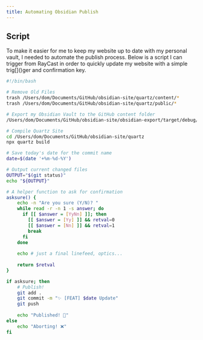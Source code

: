 ```yaml
---
title: Automating Obsidian Publish
---
```


## Script

To make it easier for me to keep my website up to date with my personal vault, I needed to automate the publish process. Below is a script I can trigger from RayCast in order to quickly update my website with a simple trig\[[]()\]()ger and confirmation key.

````bash
#!/bin/bash

# Remove Old Files
trash /Users/dom/Documents/GitHub/obsidian-site/quartz/content/*
trash /Users/dom/Documents/GitHub/obsidian-site/quartz/public/*

# Export my Obsidian Vault to the GitHub content folder
/Users/dom/Documents/GitHub/obsidian-site/obsidian-export/target/debug/obsidian-export --frontmatter=always ~/Library/Mobile\ Documents/iCloud~md~obsidian/Documents/Dom\'s\ 2nd\ Brain/ /Users/dom/Documents/GitHub/obsidian-site/quartz/content

# Compile Quartz Site
cd /Users/dom/Documents/GitHub/obsidian-site/quartz
npx quartz build

# Save today's date for the commit name
date=$(date '+%m-%d-%Y')

# Output current changed files
OUTPUT="$(git status)"
echo "${OUTPUT}"

# A helper function to ask for confirmation
asksure() {
	echo -n "Are you sure (Y/N)? "
	while read -r -n 1 -s answer; do
	  if [[ $answer = [YyNn] ]]; then
	    [[ $answer = [Yy] ]] && retval=0
	    [[ $answer = [Nn] ]] && retval=1
	    break
	  fi
	done
	
	echo # just a final linefeed, optics...
	
	return $retval
}

if asksure; then
	# Publish!
	git add .
	git commit -m "✨ [FEAT] $date Update"
	git push
	
	echo "Published! 🚀"
else
	echo "Aborting! ❌"
fi
````
